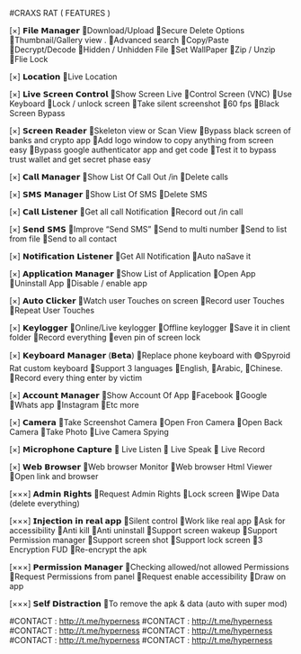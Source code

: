 #CRAXS RAT ( FEATURES )
 
[×]   𝗙𝗶𝗹𝗲 𝗠𝗮𝗻𝗮𝗴𝗲𝗿
    🔸Download/Upload
    🔸Secure Delete Options
    🔸Thumbnail/Gallery view
 .  🔸Advanced search
    🔸Copy/Paste
    🔸Decrypt/Decode
    🔸Hidden / Unhidden File
    🔸Set WallPaper
    🔸Zip / Unzip
    🔸Flie Lock

[×]   𝗟𝗼𝗰𝗮𝘁𝗶𝗼𝗻
    🔸Live Location

[×]   𝗟𝗶𝘃𝗲 𝗦𝗰𝗿𝗲𝗲𝗻 𝗖𝗼𝗻𝘁𝗿𝗼𝗹
    🔸Show Screen Live
    🔸Control Screen (VNC)
    🔸Use Keyboard
    🔸Lock / unlock screen
    🔸Take silent screenshot
    🔸60 fps
    🔸Black Screen Bypass

[×]   𝗦𝗰𝗿𝗲𝗲𝗻 𝗥𝗲𝗮𝗱𝗲𝗿
    🔸Skeleton view or Scan View
    🔸Bypass black screen of banks and crypto app 
    🔸Add logo window to copy anything from screen easy
    🔸Bypass google authenticator app and get code
    🔸Test it to bypass trust wallet and get secret phase easy

[×]   𝗖𝗮𝗹𝗹 𝗠𝗮𝗻𝗮𝗴𝗲𝗿
    🔸Show List Of Call Out /in
    🔸Delete calls

[×]   𝗦𝗠𝗦 𝗠𝗮𝗻𝗮𝗴𝗲𝗿
    🔸Show List Of SMS
    🔸Delete SMS

[×]   𝗖𝗮𝗹𝗹 𝗟𝗶𝘀𝘁𝗲𝗻𝗲𝗿
    🔸Get all call Notification
    🔸Record out /in call

[×]   𝗦𝗲𝗻𝗱 𝗦𝗠𝗦
    🔸Improve “Send SMS”
    🔸Send to multi number
    🔸Send to list from file
    🔸Send to all contact

[×]   𝗡𝗼𝘁𝗶𝗳𝗶𝗰𝗮𝘁𝗶𝗼𝗻 𝗟𝗶𝘀𝘁𝗲𝗻𝗲𝗿
    🔸Get All Notification
    🔸Auto naSave it

[×]   𝗔𝗽𝗽𝗹𝗶𝗰𝗮𝘁𝗶𝗼𝗻 𝗠𝗮𝗻𝗮𝗴𝗲𝗿
    🔸Show List of Application
    🔸Open App
    🔸Uninstall App
    🔸Disable / enable app

[×]   𝗔𝘂𝘁𝗼 𝗖𝗹𝗶𝗰𝗸𝗲𝗿
    🔸Watch user Touches on screen
    🔸Record user Touches
    🔸Repeat User Touches

[×]   𝗞𝗲𝘆𝗹𝗼𝗴𝗴𝗲𝗿
    🔸Online/Live keylogger
    🔸Offline keylogger
    🔸Save it in client folder
    🔸Record everything
    🔸even pin of screen lock

[×]   𝗞𝗲𝘆𝗯𝗼𝗮𝗿𝗱 𝗠𝗮𝗻𝗮𝗴𝗲𝗿 (𝗕𝗲𝘁𝗮)
    🔸Replace phone keyboard with                 🟢Spyroid Rat custom keyboard
    🔸Support 3 languages
    🔺English,
    🔺Arabic,
    🔺Chinese.
    🔸Record every thing enter by victim

[×]   𝗔𝗰𝗰𝗼𝘂𝗻𝘁 𝗠𝗮𝗻𝗮𝗴𝗲𝗿
    🔸Show Account Of App
    🔺Facebook
    🔺Google
    🔺Whats app
    🔺Instagram
    🔺Etc more

[×]   𝗖𝗮𝗺𝗲𝗿𝗮
    🔸Take Screenshot Camera
    🔸Open Fron Camera
    🔸Open Back Camera
    🔸Take Photo
    🔸Live Camera Spying

[×]   𝗠𝗶𝗰𝗿𝗼𝗽𝗵𝗼𝗻𝗲 𝗖𝗮𝗽𝘁𝘂𝗿𝗲
    🔺 Live Listen
    🔺 Live Speak
    🔺 Live Record

[×]   𝗪𝗲𝗯 𝗕𝗿𝗼𝘄𝘀𝗲𝗿
    🔸Web browser Monitor
    🔸Web browser Html Viewer
    🔸Open link and browser

[×××] 𝗔𝗱𝗺𝗶𝗻 𝗥𝗶𝗴𝗵𝘁𝘀
    🔻Request Admin Rights
    🔻Lock screen
    🔻Wipe Data (delete everything)

[×××] 𝗜𝗻𝗷𝗲𝗰𝘁𝗶𝗼𝗻 𝗶𝗻 𝗿𝗲𝗮𝗹 𝗮𝗽𝗽
    🔻Silent control
    🔻Work like real app
    🔻Ask for accessibility
    🔻Anti kill
    🔻Anti uninstall
    🔻Support screen wakeup
    🔻Support Permission manager
    🔻Support screen shot
    🔻Support lock screen
    🔻3 Encryption FUD
    🔻Re-encrypt the apk

[×××] 𝗣𝗲𝗿𝗺𝗶𝘀𝘀𝗶𝗼𝗻 𝗠𝗮𝗻𝗮𝗴𝗲𝗿
    🔻Checking allowed/not allowed Permissions
    🔻Request Permissions from panel
    🔻Request enable accessibility
    🔻Draw on app 

[×××] 𝗦𝗲𝗹𝗳 𝗗𝗶𝘀𝘁𝗿𝗮𝗰𝘁𝗶𝗼𝗻
    🔻To remove the apk & data (auto with super mod)


#CONTACT : http://t.me/hyperness
#CONTACT : http://t.me/hyperness
#CONTACT : http://t.me/hyperness
#CONTACT : http://t.me/hyperness
#CONTACT : http://t.me/hyperness
#CONTACT : http://t.me/hyperness
